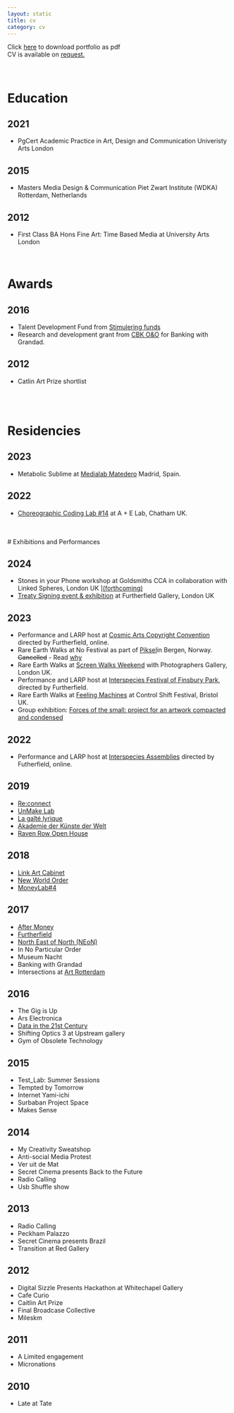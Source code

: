 ```yaml
---
layout: static
title: cv
category: cv
---
```

Click [here](../assets/images/projects/portfollio/MaxD-2019_compressed.pdf) to download portfolio as pdf <br>
CV is available on <a href="mailto:dear@maxdovey.com?subject=CV%20request">request.</a>
<br>
<br>
<br>

# Education
## 2021 
* PgCert Academic Practice in Art, Design and Communication Univeristy Arts London
## 2015
* Masters Media Design & Communication Piet Zwart Institute (WDKA) Rotterdam, Netherlands
## 2012
* First Class BA Hons Fine Art: Time Based Media at University Arts London  
<br>

# Awards
## 2016
* Talent Development Fund from [Stimulering funds](https://stimuleringsfonds.nl/en/grants_issued/max_dovey/3896/) 
* Research and development grant from [CBK O&O](https://www.rotterdamsekunstenaars.nl/nl/database/details/q/kunstenaar_id/451843/resultpage/1/narrowlevel/0/iskunstenaar/1/isvormgever/0/zoekkv/1) for Banking with Grandad.
## 2012
* Catlin Art Prize shortlist
<br>
<br>

# Residencies 
## 2023
* Metabolic Sublime at [Medialab Matedero](https://sublimemetabolico.medialab-matadero.es/en/the-sublime-metabolic/) Madrid, Spain.
## 2022
* [Choreographic Coding Lab #14](https://www.youtube.com/watch?v=nzAZ27gKGZM) at A + E Lab, Chatham UK.
<br>
<br>
# Exhibitions and Performances

## 2024 
* Stones in your Phone workshop at Goldsmiths CCA in collaboration with Linked Spheres, London UK ][(forthcoming)](https://www.eventbrite.co.uk/e/artist-workshops-the-stones-in-my-phone-by-max-dovey-tickets-1009184918257)
* [Treaty Signing event & exhibition](https://treaty.finsburypark.live/) at Furtherfield Gallery, London UK

## 2023 
* Performance and LARP host at [Cosmic Arts Copyright Convention](https://decal.furtherfield.org/2024/01/05/the-cosmic-arts-copyright-convention/) directed by Furtherfield, online. 
* Rare Earth Walks at No Festival as part of [Piksel](https://no.piksel.no/)in Bergen, Norway. ~~Cancelled~~ - Read [why](https://maxdovey.substack.com/p/no-no-festival-no-studio-and-no-more)
* Rare Earth Walks at [Screen Walks Weekend](https://thephotographersgallery.org.uk/whats-on/rare-earth-walk#:~:text=Rare%20Earth%20Walks%20are%20collective,mineral%20mythology%20found%20in%20smartphones.) with Photographers Gallery, London UK.
* Performance and LARP host at [Interspecies Festival of Finsbury Park](https://www.furtherfield.org/the-treaty-of-finsbury-park-2025/), directed by Furtherfield. 
* Rare Earth Walks at [Feeling Machines](https://www.control-shift.network/artwork.html?artwork=rare-earth-walks) at Control Shift Festival, Bristol UK.
* Group exhibition: [Forces of the small: project for an artwork compacted and condensed](https://www.whitechapelgallery.org/first-thursdays/exhibitions/first-thursdays-i-against-i-at-soft-opening/attachment/1677502133302/)

## 2022
* Performance and LARP host at [Interspecies Assemblies]((https://www.furtherfield.org/the-treaty-of-finsbury-park-2025/)) directed by Futherfield, online.

## 2019
* [Re:connect](https://www.setup.nl/reconnect)
* [UnMake Lab](https://www.forkingroom.kr/exhibition)
* [La gaîté lyrique](https://gaite-lyrique.net/en/cycle/new-kids-on-the-blockchain)
* [Akademie der Künste der Welt](https://www.academycologne.org/en/article/1576_noordkaap_taxi)
* [Raven Row Open House](http://www.ravenrow.org/projects/open_house/)
## 2018
* [Link Art Cabinet](http://www.linkcabinet.eu/archive/max-dovey/)
* [New World Order](http://drugo-more.hr/en/new-world-order-exhibition/)
* [MoneyLab#4](https://www.somersethouse.org.uk/whats-on/moneylab-art-culture-and-financial-activism)
## 2017
* [After Money](http://aftermoney.design/exhibition/)
* [Furtherfield](https://www.furtherfield.org/)
* [North East of North (NEoN)](https://northeastofnorth.com/)
* In No Particular Order
* Museum Nacht
* Banking with Grandad
* Intersections at [Art Rotterdam](http://v2.nl/events/v2_-at-intersections-art-rotterdam)
## 2016
* The Gig is Up
* Ars Electronica
* [Data in the 21st Century](http://v2.nl/events/human-intelligence-tasks)
* Shifting Optics 3 at Upstream gallery
* Gym of Obsolete Technology

## 2015
* Test_Lab: Summer Sessions
* Tempted by Tomorrow
* Internet Yami-ichi
* Surbaban Project Space
* Makes Sense

## 2014
* My Creativity Sweatshop
* Anti-social Media Protest
* Ver uit de Mat
* Secret Cinema presents Back to the Future
* Radio Calling
* Usb Shuffle show

## 2013
* Radio Calling
* Peckham Palazzo
* Secret Cinema presents Brazil
* Transition at Red Gallery

## 2012
* Digital Sizzle Presents Hackathon at Whitechapel Gallery
* Cafe Curio
* Caitlin Art Prize
* Final Broadcase Collective
* Mileskm

## 2011
* A Limited engagement
* Micronations

## 2010
* Late at Tate
